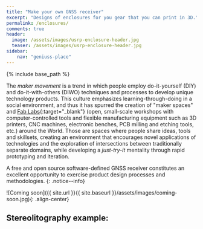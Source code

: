```yaml
---
title: "Make your own GNSS receiver"
excerpt: "Designs of enclosures for you gear that you can print in 3D."
permalink: /enclosures/
comments: true
header:
  image: /assets/images/usrp-enclosure-header.jpg
  teaser: /assets/images/usrp-enclosure-header.jpg
sidebar:
    nav: "geniuss-place"
---
```

{% include base_path %}

The _maker movement_ is a trend in which people employ do-it-yourself (DIY) and do-it-with-others (DIWO) techniques and processes to develop unique technology products. This culture emphasizes learning-through-doing in a social environment, and thus it has spurred the creation of "maker spaces" and [Fab Labs](https://en.wikipedia.org/wiki/Fab_lab){:target="_blank"} (open, small-scale workshops with computer-controlled tools and flexible manufacturing equipment such as 3D printers, CNC machines, electronic benches, PCB milling and etching tools, etc.) around the World. Those are spaces where people share ideas, tools and skillsets, creating an environment that encourages novel applications of technologies and the exploration of intersections between traditionally separate domains, while developing a _just-try-it_ mentality through rapid prototyping and iteration.

  A free and open source software-defined GNSS receiver constitutes an excellent opportunity to exercise product design processes and methodologies.
  {: .notice--info}




![Coming soon]({{ site.url }}{{ site.baseurl }}/assets/images/coming-soon.jpg){: .align-center}

## Stereolitography example:

<script src="https://embed.github.com/view/3d/hectorbu/Prueba-2/master/USRP_Version4/USRP_Base1.4.stl">
</script>
